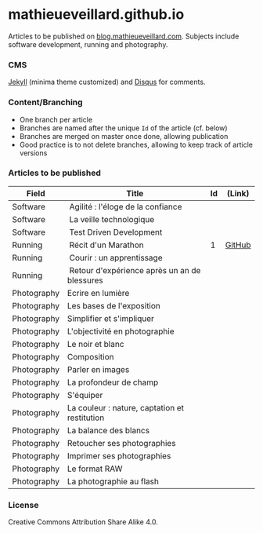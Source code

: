 # mathieueveillard.github.io
Articles to be published on [blog.mathieueveillard.com](http://blog.mathieueveillard.com). Subjects include software development, running and photography.


### CMS
[Jekyll](https://github.com/jekyll/jekyll) (minima theme customized) and [Disqus](https://disqus.com/) for comments.


### Content/Branching
* One branch per article
* Branches are named after the unique `Id` of the article (cf. below)
* Branches are merged on master once done, allowing publication
* Good practice is to not delete branches, allowing to keep track of article versions


### Articles to be published
Field | Title | Id | (Link)
------|-------|----|-------
Software | Agilité : l'éloge de la confiance | |
Software | La veille technologique | |
Software | Test Driven Development | |
Running | Récit d'un Marathon | 1 | [GitHub](https://github.com/mathieueveillard/mathieueveillard.github.io/blob/1/_posts/2017-08-06-Recit-d-un-marathon.md)
Running | Courir : un apprentissage | |
Running | Retour d'expérience après un an de blessures | |
Photography | Ecrire en lumière | |
Photography | Les bases de l'exposition | |
Photography | Simplifier et s'impliquer | |
Photography | L'objectivité en photographie | |
Photography | Le noir et blanc | |
Photography | Composition | |
Photography | Parler en images | |
Photography | La profondeur de champ | |
Photography | S'équiper | |
Photography | La couleur : nature, captation et restitution | |
Photography | La balance des blancs | |
Photography | Retoucher ses photographies | |
Photography | Imprimer ses photographies | |
Photography | Le format RAW | |
Photography | La photographie au flash | |


### License
Creative Commons Attribution Share Alike 4.0.
